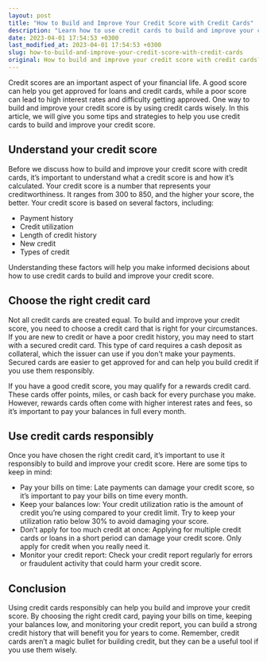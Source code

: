 ```yaml
---
layout: post
title: "How to Build and Improve Your Credit Score with Credit Cards"
description: "Learn how to use credit cards to build and improve your credit score with these tips and strategies."
date: 2023-04-01 17:54:53 +0300
last_modified_at: 2023-04-01 17:54:53 +0300
slug: how-to-build-and-improve-your-credit-score-with-credit-cards
original: How to build and improve your credit score with credit cards?
---
```

Credit scores are an important aspect of your financial life. A good score can help you get approved for loans and credit cards, while a poor score can lead to high interest rates and difficulty getting approved. One way to build and improve your credit score is by using credit cards wisely. In this article, we will give you some tips and strategies to help you use credit cards to build and improve your credit score.

## Understand your credit score

Before we discuss how to build and improve your credit score with credit cards, it’s important to understand what a credit score is and how it’s calculated. Your credit score is a number that represents your creditworthiness. It ranges from 300 to 850, and the higher your score, the better. Your credit score is based on several factors, including:

- Payment history
- Credit utilization
- Length of credit history
- New credit
- Types of credit

Understanding these factors will help you make informed decisions about how to use credit cards to build and improve your credit score.

## Choose the right credit card

Not all credit cards are created equal. To build and improve your credit score, you need to choose a credit card that is right for your circumstances. If you are new to credit or have a poor credit history, you may need to start with a secured credit card. This type of card requires a cash deposit as collateral, which the issuer can use if you don't make your payments. Secured cards are easier to get approved for and can help you build credit if you use them responsibly.

If you have a good credit score, you may qualify for a rewards credit card. These cards offer points, miles, or cash back for every purchase you make. However, rewards cards often come with higher interest rates and fees, so it’s important to pay your balances in full every month.

## Use credit cards responsibly

Once you have chosen the right credit card, it’s important to use it responsibly to build and improve your credit score. Here are some tips to keep in mind:

- Pay your bills on time: Late payments can damage your credit score, so it’s important to pay your bills on time every month.
- Keep your balances low: Your credit utilization ratio is the amount of credit you’re using compared to your credit limit. Try to keep your utilization ratio below 30% to avoid damaging your score.
- Don’t apply for too much credit at once: Applying for multiple credit cards or loans in a short period can damage your credit score. Only apply for credit when you really need it.
- Monitor your credit report: Check your credit report regularly for errors or fraudulent activity that could harm your credit score.

## Conclusion

Using credit cards responsibly can help you build and improve your credit score. By choosing the right credit card, paying your bills on time, keeping your balances low, and monitoring your credit report, you can build a strong credit history that will benefit you for years to come. Remember, credit cards aren’t a magic bullet for building credit, but they can be a useful tool if you use them wisely.